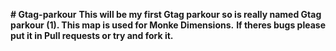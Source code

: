 **# Gtag-parkour**
**This will be my first Gtag parkour so is really named Gtag parkour (1). This map is used for Monke Dimensions.**
**If theres bugs please put it in Pull requests or try and fork it.**
